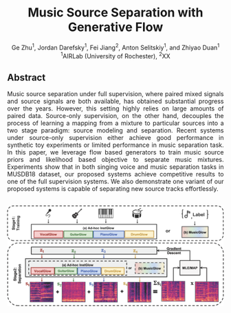 # <center>Music Source Separation with Generative Flow</center>

<center>Ge Zhu<sup>1</sup>, Jordan Darefsky<sup>1</sup>, Fei Jiang<sup>2</sup>, Anton Selitskiy<sup>1</sup>, and Zhiyao Duan<sup>1</sup></center>
<center><sup>1</sup>AIRLab (University of Rochester), <sup>2</sup>XX</center>


## Abstract

<div style="text-align: justify"> Music source separation under full supervision,
where paired mixed signals and source signals are both available,
has obtained substantial progress over the years. However, this
setting highly relies on large amounts of paired data. Source-only
supervision, on the other hand, decouples the process of learning
a mapping from a mixture to particular sources into a two
stage paradigm: source modeling and separation. Recent systems
under source-only supervision either achieve good performance
in synthetic toy experiments or limited performance in music
separation task. In this paper, we leverage flow based generators
to train music source priors and likelihood based objective to
separate music mixtures. Experiments show that in both singing
voice and music separation tasks in MUSDB18 dataset, our
proposed systems achieve competitive results to one of the full
supervision systems. We also demonstrate one variant of our
proposed systems is capable of separating new source tracks
effortlessly.</div> 

<br>

![arch](images/diagramv3.png)

<br>
